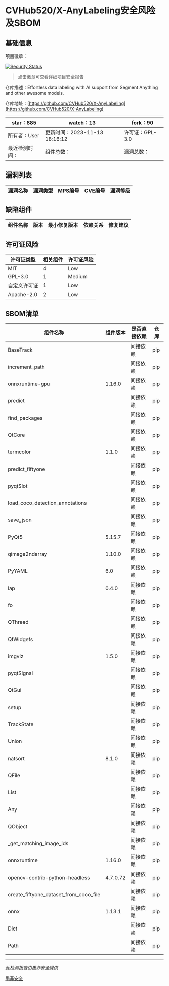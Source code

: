 # CVHub520/X-AnyLabeling安全风险及SBOM

## 基础信息

项目徽章：

[![Security Status](https://www.murphysec.com/platform3/v31/badge/1725946439518867456.svg)](https://www.murphysec.com/console/report/1725946438998773760/1725946439518867456)

> 点击徽章可查看详细项目安全报告

仓库描述：Effortless data labeling with AI support from Segment Anything and other awesome models.

仓库地址：[https://github.com/CVHub520/X-AnyLabeling](https://github.com/CVHub520/X-AnyLabeling)

| star：885 | watch：13 | fork：90 |
| ----------- | -------------- | ------------ |
| 所有者：User | 更新时间：2023-11-13 18:16:12 | 许可证：GPL-3.0 |
| 最近检测时间： | 组件总数： | 漏洞总数： |




## 漏洞列表

| 漏洞名称 | 漏洞类型 | MPS编号 | CVE编号 | 漏洞等级 |
| ------- | ------ | ------- | ------ | ----- |





## 缺陷组件

| 组件名称 | 版本 | 最小修复版本 | 依赖关系 | 修复建议 |
| -------- | ---- | ------------ | -------- | -------- |





## 许可证风险

| 许可证类型 | 相关组件 | 许可证风险 |
| ---------- | -------- | ---------- |
|MIT|4|Low|
|GPL-3.0|1|Medium|
|自定义许可证|1|Low|
|Apache-2.0|2|Low|




## SBOM清单

| 组件名称 | 组件版本 | 是否直接依赖 | 仓库 |
| -------- | -------- | ------------ | ---- |
|BaseTrack||间接依赖|pip|
|increment_path||间接依赖|pip|
|onnxruntime-gpu|1.16.0|间接依赖|pip|
|predict||间接依赖|pip|
|find_packages||间接依赖|pip|
|QtCore||间接依赖|pip|
|termcolor|1.1.0|间接依赖|pip|
|predict_fiftyone||间接依赖|pip|
|pyqtSlot||间接依赖|pip|
|load_coco_detection_annotations||间接依赖|pip|
|save_json||间接依赖|pip|
|PyQt5|5.15.7|间接依赖|pip|
|qimage2ndarray|1.10.0|间接依赖|pip|
|PyYAML|6.0|间接依赖|pip|
|lap|0.4.0|间接依赖|pip|
|fo||间接依赖|pip|
|QThread||间接依赖|pip|
|QtWidgets||间接依赖|pip|
|imgviz|1.5.0|间接依赖|pip|
|pyqtSignal||间接依赖|pip|
|QtGui||间接依赖|pip|
|setup||间接依赖|pip|
|TrackState||间接依赖|pip|
|Union||间接依赖|pip|
|natsort|8.1.0|间接依赖|pip|
|QFile||间接依赖|pip|
|List||间接依赖|pip|
|Any||间接依赖|pip|
|QObject||间接依赖|pip|
|_get_matching_image_ids||间接依赖|pip|
|onnxruntime|1.16.0|间接依赖|pip|
|opencv-contrib-python-headless|4.7.0.72|间接依赖|pip|
|create_fiftyone_dataset_from_coco_file||间接依赖|pip|
|onnx|1.13.1|间接依赖|pip|
|Dict||间接依赖|pip|
|Path||间接依赖|pip|


------

*此检测报告由墨菲安全提供*

[墨菲安全](www.murphysec.com)